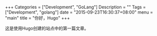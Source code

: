 +++
Categories = ["Development", "GoLang"]
Description = ""
Tags = ["Development", "golang"]
date = "2015-09-23T16:30:37+08:00"
menu = "main"
title = "你好，Hugo"
+++

这是使用Hugo创建的站点中的第一篇文章。